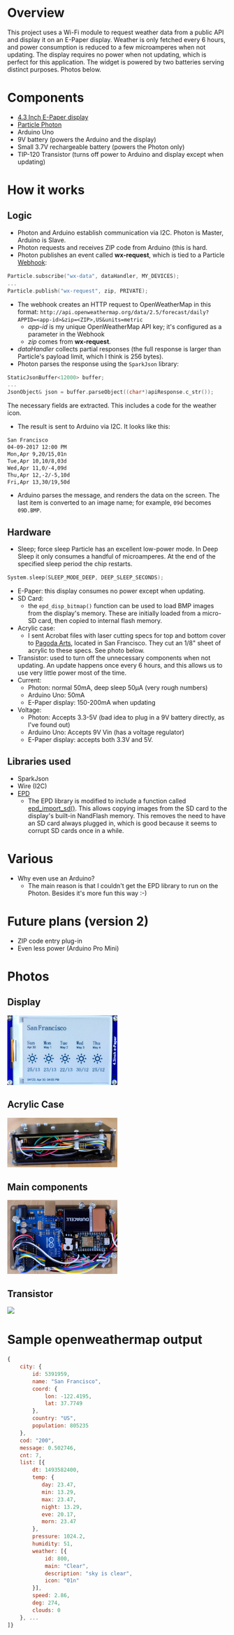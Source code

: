 # Overview

This project uses a Wi-Fi module to request weather data from a public API and display it on an E-Paper display. Weather is only fetched every 6 hours, and power consumption is reduced to a few microamperes when not updating. The display requires no power when not updating, which is perfect for this application. The widget is powered by two batteries serving distinct purposes. Photos below.

# Components

* [4.3 Inch E-Paper display](www.waveshare.com/wiki/4.3inch_e-Paper)
* [Particle Photon](https://store.particle.io/collections/photon)
* Arduino Uno
* 9V battery (powers the Arduino and the display)
* Small 3.7V rechargeable battery (powers the Photon only)
* TIP-120 Transistor (turns off power to Arduino and display except when updating)

# How it works
## Logic
* Photon and Arduino establish communication via I2C. Photon is Master, Arduino is Slave.
* Photon requests and receives ZIP code from Arduino (this is hard.
* Photon publishes an event called **wx-request**, which is tied to a Particle [Webhook](https://docs.particle.io/guide/tools-and-features/webhooks/):
```C
Particle.subscribe("wx-data", dataHandler, MY_DEVICES);
...
Particle.publish("wx-request", zip, PRIVATE);
```
* The webhook creates an HTTP request to OpenWeatherMap in this format:
```http://api.openweathermap.org/data/2.5/forecast/daily?APPID=<app-id>&zip=<ZIP>,US&units=metric```
  * *app-id* is my unique OpenWeatherMap API key; it's configured as a parameter in the Webhook
  * *zip* comes from **wx-request**.
* *dataHandler* collects partial responses (the full response is larger than Particle's payload limit, which I think is 256 bytes).
* Photon parses the response using the ```SparkJson``` library:
```C
StaticJsonBuffer<12000> buffer;
...
JsonObject& json = buffer.parseObject((char*)apiResponse.c_str());
```
The necessary fields are extracted. This includes a code for the weather icon.
* The result is sent to Arduino via I2C. It looks like this:
```
San Francisco
04-09-2017 12:00 PM
Mon,Apr 9,20/15,01n
Tue,Apr 10,10/8,03d
Wed,Apr 11,0/-4,09d
Thu,Apr 12,-2/-5,10d
Fri,Apr 13,30/19,50d
```
* Arduino parses the message, and renders the data on the screen. The last item is converted to an image name; for example, ```09d``` becomes ```09D.BMP```.
## Hardware

* Sleep; force sleep
Particle has an excellent low-power mode. In Deep Sleep it only consumes a handful of microamperes. At the end of the specified sleep period the chip restarts.
```C
System.sleep(SLEEP_MODE_DEEP, DEEP_SLEEP_SECONDS);
```
* E-Paper: this display consumes no power except when updating.
* SD Card: 
  * the `epd_disp_bitmap()` function can be used to load BMP images from the display's memory. These are initially loaded from a micro-SD card, then copied to internal flash memory.
* Acrylic case:
  * I sent Acrobat files with laser cutting specs for top and bottom cover to [Pagoda Arts](pagodaarts.com), located in San Francisco. They cut an 1/8" sheet of acrylic to these specs. See photo below.
* Transistor: used to turn off the unnecessary components when not updating. An update happens once every 6 hours, and this allows us to use very little power most of the time.
* Current:
  * Photon: normal 50mA, deep sleep 50µA (very rough numbers)
  * Arduino Uno: 50mA
  * E-Paper display: 150-200mA when updating
* Voltage:
  * Photon: Accepts 3.3-5V (bad idea to plug in a 9V battery directly, as I've found out)
  * Arduino Uno: Accepts 9V Vin (has a voltage regulator)
  * E-Paper display: accepts both 3.3V and 5V.

## Libraries used

* SparkJson
* Wire (I2C)
* [EPD](https://github.com/sabas1080/LibraryEPD/)
  * The EPD library is modified to include a function called [epd_import_sd()](/blob/master/libraries/epd-modified/epd.cpp#L782). This allows copying images from the SD card to the display's built-in NandFlash memory. This removes the need to have an SD card always plugged in, which is good because it seems to corrupt SD cards once in a while.
  
# Various
* Why even use an Arduino?
  * The main reason is that I couldn't get the EPD library to run on the Photon. Besides it's more fun this way :-)

# Future plans (version 2)
* ZIP code entry plug-in
* Even less power (Arduino Pro Mini)

# Photos
## Display
<img src="/screenshots/display.jpg" width="50%">

## Acrylic Case
<img src="/screenshots/case.jpg" width="50%">

## Main components 
<img src="/screenshots/bottom.jpg" width="50%">

## Transistor
<img src="/screenshots/transistor.jpg" width="50%">
  
# Sample openweathermap output
```javascript
{
    city: {
        id: 5391959,
        name: "San Francisco",
        coord: {
            lon: -122.4195,
            lat: 37.7749
        },
        country: "US",
        population: 805235
    },
    cod: "200",
    message: 0.502746,
    cnt: 7,
    list: [{
        dt: 1493582400,
        temp: {
           day: 23.47,
           min: 13.29,
           max: 23.47,
           night: 13.29,
           eve: 20.17,
           morn: 23.47
        },
        pressure: 1024.2,
        humidity: 51,
        weather: [{
            id: 800,
            main: "Clear",
            description: "sky is clear",
            icon: "01n"
        }],
        speed: 2.86,
        deg: 274,
        clouds: 0
    }, ...
]}
```
